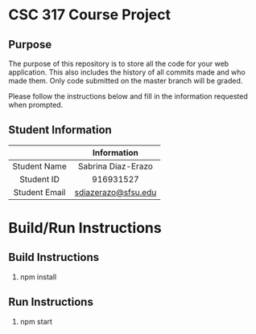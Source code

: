 # CSC 317 Course Project

## Purpose

The purpose of this repository is to store all the code for your web application. This also includes the history of all commits made and who made them. Only code submitted on the master branch will be graded.

Please follow the instructions below and fill in the information requested when prompted.

## Student Information

|               | Information         |
|:-------------:|:-------------------:|
| Student Name  | Sabrina Diaz-Erazo  |
| Student ID    | 916931527           |
| Student Email | sdiazerazo@sfsu.edu |



# Build/Run Instructions

## Build Instructions
1. npm install

## Run Instructions
1. npm start
